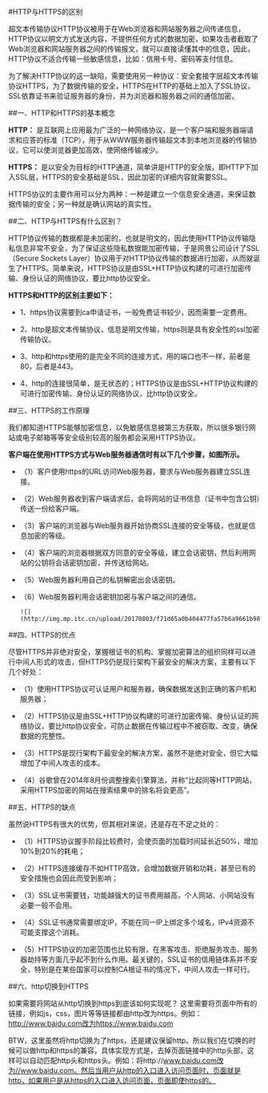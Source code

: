 #HTTP与HTTPS的区别

超文本传输协议HTTP协议被用于在Web浏览器和网站服务器之间传递信息，HTTP协议以明文方式发送内容，不提供任何方式的数据加密，如果攻击者截取了Web浏览器和网站服务器之间的传输报文，就可以直接读懂其中的信息，因此，HTTP协议不适合传输一些敏感信息，比如：信用卡号、密码等支付信息。

为了解决HTTP协议的这一缺陷，需要使用另一种协议：安全套接字层超文本传输协议HTTPS，为了数据传输的安全，HTTPS在HTTP的基础上加入了SSL协议，SSL依靠证书来验证服务器的身份，并为浏览器和服务器之间的通信加密。

##一、HTTP和HTTPS的基本概念

**HTTP：** 是互联网上应用最为广泛的一种网络协议，是一个客户端和服务器端请求和应答的标准（TCP），用于从WWW服务器传输超文本到本地浏览器的传输协议，它可以使浏览器更加高效，使网络传输减少。

**HTTPS：** 是以安全为目标的HTTP通道，简单讲是HTTP的安全版，即HTTP下加入SSL层，HTTPS的安全基础是SSL，因此加密的详细内容就需要SSL。

HTTPS协议的主要作用可以分为两种：一种是建立一个信息安全通道，来保证数据传输的安全；另一种就是确认网站的真实性。

##二、HTTP与HTTPS有什么区别？

HTTP协议传输的数据都是未加密的，也就是明文的，因此使用HTTP协议传输隐私信息非常不安全，为了保证这些隐私数据能加密传输，于是网景公司设计了SSL（Secure Sockets Layer）协议用于对HTTP协议传输的数据进行加密，从而就诞生了HTTPS。简单来说，HTTPS协议是由SSL+HTTP协议构建的可进行加密传输、身份认证的网络协议，要比http协议安全。

**HTTPS和HTTP的区别主要如下：**

* 1、https协议需要到ca申请证书，一般免费证书较少，因而需要一定费用。

* 2、http是超文本传输协议，信息是明文传输，https则是具有安全性的ssl加密传输协议。

* 3、http和https使用的是完全不同的连接方式，用的端口也不一样，前者是80，后者是443。

* 4、http的连接很简单，是无状态的；HTTPS协议是由SSL+HTTP协议构建的可进行加密传输、身份认证的网络协议，比http协议安全。

##三、HTTPS的工作原理

我们都知道HTTPS能够加密信息，以免敏感信息被第三方获取，所以很多银行网站或电子邮箱等等安全级别较高的服务都会采用HTTPS协议。

**客户端在使用HTTPS方式与Web服务器通信时有以下几个步骤，如图所示。**

* （1）客户使用https的URL访问Web服务器，要求与Web服务器建立SSL连接。

* （2）Web服务器收到客户端请求后，会将网站的证书信息（证书中包含公钥）传送一份给客户端。

* （3）客户端的浏览器与Web服务器开始协商SSL连接的安全等级，也就是信息加密的等级。

* （4）客户端的浏览器根据双方同意的安全等级，建立会话密钥，然后利用网站的公钥将会话密钥加密，并传送给网站。

* （5）Web服务器利用自己的私钥解密出会话密钥。

* （6）Web服务器利用会话密钥加密与客户端之间的通信。

      ![](http://img.mp.itc.cn/upload/20170803/f71d65a0b404477fa57b6a9661b98e9b_th.jpg)

##四、HTTPS的优点

尽管HTTPS并非绝对安全，掌握根证书的机构、掌握加密算法的组织同样可以进行中间人形式的攻击，但HTTPS仍是现行架构下最安全的解决方案，主要有以下几个好处：

* （1）使用HTTPS协议可认证用户和服务器，确保数据发送到正确的客户机和服务器；

* （2）HTTPS协议是由SSL+HTTP协议构建的可进行加密传输、身份认证的网络协议，要比http协议安全，可防止数据在传输过程中不被窃取、改变，确保数据的完整性。

* （3）HTTPS是现行架构下最安全的解决方案，虽然不是绝对安全，但它大幅增加了中间人攻击的成本。

* （4）谷歌曾在2014年8月份调整搜索引擎算法，并称“比起同等HTTP网站，采用HTTPS加密的网站在搜索结果中的排名将会更高”。

##五、HTTPS的缺点

虽然说HTTPS有很大的优势，但其相对来说，还是存在不足之处的：

* （1）HTTPS协议握手阶段比较费时，会使页面的加载时间延长近50%，增加10%到20%的耗电；

* （2）HTTPS连接缓存不如HTTP高效，会增加数据开销和功耗，甚至已有的安全措施也会因此而受到影响；

* （3）SSL证书需要钱，功能越强大的证书费用越高，个人网站、小网站没有必要一般不会用。

* （4）SSL证书通常需要绑定IP，不能在同一IP上绑定多个域名，IPv4资源不可能支撑这个消耗。

* （5）HTTPS协议的加密范围也比较有限，在黑客攻击、拒绝服务攻击、服务器劫持等方面几乎起不到什么作用。最关键的，SSL证书的信用链体系并不安全，特别是在某些国家可以控制CA根证书的情况下，中间人攻击一样可行。

##六、http切换到HTTPS

如果需要将网站从http切换到https到底该如何实现呢？
这里需要将页面中所有的链接，例如js，css，图片等等链接都由http改为https。例如：http://www.baidu.com改为https://www.baidu.com

BTW，这里虽然将http切换为了https，还是建议保留http。所以我们在切换的时候可以做http和https的兼容，具体实现方式是，去掉页面链接中的http头部，这样可以自动匹配http头和https头。例如：将http://www.baidu.com改为//www.baidu.com。然后当用户从http的入口进入访问页面时，页面就是http，如果用户是从https的入口进入访问页面，页面即使https的。